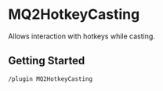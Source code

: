 # MQ2HotkeyCasting

Allows interaction with hotkeys while casting. 

## Getting Started

```txt
/plugin MQ2HotkeyCasting
```
